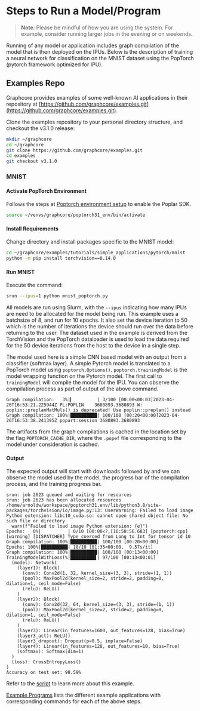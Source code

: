 # Steps to Run a Model/Program

> **Note**:  Please be mindful of how you are using the system.
For example, consider running larger jobs in the evening or on weekends.

Running of any model or application includes graph compilation of the model that is then deployed on the IPUs. Below is the description of training a neural network for classification on the MNIST dataset using the PopTorch (pytorch framework optimized for IPU).

## Examples Repo

Graphcore provides examples of some well-known AI applications in their repository at [https://github.com/graphcore/examples.git](https://github.com/graphcore/examples.git).

Clone the examples repository to your personal directory structure, and checkout the v3.1.0 release:

```bash
mkdir ~/graphcore
cd ~/graphcore
git clone https://github.com/graphcore/examples.git
cd examples
git checkout v3.1.0
```

### MNIST

#### Activate PopTorch Environment

Follows the steps at [Poptorch environment setup](./virtual-environments.md#poptorch-environment-setup) to enable the Poplar SDK.

```bash
source ~/venvs/graphcore/poptorch31_env/bin/activate
```

#### Install Requirements

Change directory and install packages specific to the MNIST model:

```bash
cd ~/graphcore/examples/tutorials/simple_applications/pytorch/mnist
python -m pip install torchvision==0.14.0
```

#### Run MNIST

Execute the command:

```bash
srun --ipus=1 python mnist_poptorch.py
```

All models are run using Slurm, with the `--ipus` indicating how many IPUs are need to be allocated for the model being run. This example uses a batchsize of 8, and run for 10 epochs. It also set the device iteration to 50 which is the number of iterations the device should run over the data before returning to the user.  The dataset used in the example is derived from the TorchVision and the PopTorch dataloader is used to load the data required for the 50 device iterations from the host to the device in a single step.

The model used here is a simple CNN based model with an output from a classifier (softmax layer).
A simple Pytorch model is translated to a PopTorch model using `poptorch.Options()`.
`poptorch.trainingModel` is the model wrapping function on the Pytorch model. The first call to `trainingModel` will compile the model for the IPU. You can observe the compilation process as part of output of the above command.

```console
Graph compilation:   3%|▎         | 3/100 [00:00<00:03]2023-04-26T16:53:21.225944Z PL:POPLIN    3680893.3680893 W: poplin::preplanMatMuls() is deprecated! Use poplin::preplan() instead
Graph compilation: 100%|██████████| 100/100 [00:20<00:00]2023-04-26T16:53:38.241395Z popart:session 3680893.3680893
```

The artifacts from the graph compilations is cached in the location set by the flag `POPTORCH_CACHE_DIR`, where the `.popef` file corresponding to the model under consideration is cached.

#### Output

The expected output will start with downloads followed by and we can observe the model used by the model, the progress bar of the compilation process, and the training progress bar.

```console
srun: job 2623 queued and waiting for resources
srun: job 2623 has been allocated resources
/home/arnoldw/workspace/poptorch31.env/lib/python3.8/site-packages/torchvision/io/image.py:13: UserWarning: Failed to load image Python extension: libc10_cuda.so: cannot open shared object file: No such file or directory
  warn(f"Failed to load image Python extension: {e}")
Epochs:   0%|          | 0/10 [00:00<?,[16:58:56.683] [poptorch:cpp] [warning] [DISPATCHER] Type coerced from Long to Int for tensor id 10
Graph compilation: 100%|██████████| 100/100 [00:20<00:00]
Epochs: 100%|██████████| 10/10 [01:35<00:00,  9.57s/it]
Graph compilation: 100%|██████████| 100/100 [00:13<00:00]
TrainingModelWithLoss(%|█████████▋| 97/100 [00:13<00:01]
  (model): Network(
    (layer1): Block(
      (conv): Conv2d(1, 32, kernel_size=(3, 3), stride=(1, 1))
      (pool): MaxPool2d(kernel_size=2, stride=2, padding=0, dilation=1, ceil_mode=False)
      (relu): ReLU()
    )
    (layer2): Block(
      (conv): Conv2d(32, 64, kernel_size=(3, 3), stride=(1, 1))
      (pool): MaxPool2d(kernel_size=2, stride=2, padding=0, dilation=1, ceil_mode=False)
      (relu): ReLU()
    )
    (layer3): Linear(in_features=1600, out_features=128, bias=True)
    (layer3_act): ReLU()
    (layer3_dropout): Dropout(p=0.5, inplace=False)
    (layer4): Linear(in_features=128, out_features=10, bias=True)
    (softmax): Softmax(dim=1)
  )
  (loss): CrossEntropyLoss()
)
Accuracy on test set: 98.59%
```


Refer to the [script](https://github.com/graphcore/examples/blob/master/tutorials/simple_applications/pytorch/mnist/mnist_poptorch.py) to learn more about this example.

[Example Programs](example-programs.md) lists the different example applications with corresponding commands for each of the above steps.
